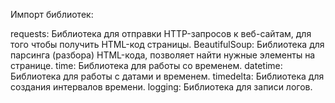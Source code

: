 Импорт библиотек:

requests: Библиотека для отправки HTTP-запросов к веб-сайтам, для того чтобы получить HTML-код страницы.
BeautifulSoup: Библиотека для парсинга (разбора) HTML-кода, позволяет найти нужные элементы на странице.
time: Библиотека для работы со временем.
datetime: Библиотека для работы с датами и временем.
timedelta: Библиотека для создания интервалов времени.
logging: Библиотека для записи логов.
